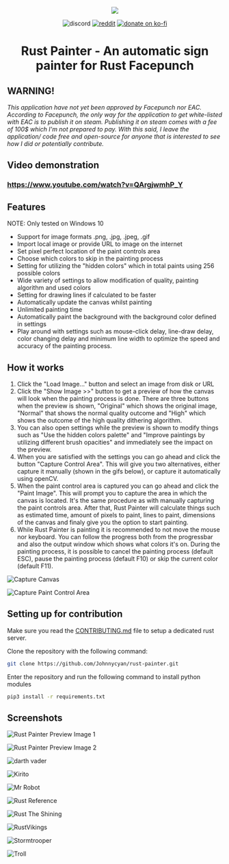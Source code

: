 <p align="center">
<img src="images/RustDaVinci-logo-2.png"></a>
</p>

<p align="center">
<a><img src="https://img.shields.io/badge/Discord-Alexemanuelol%238259-%237289DA?style=flat&logo=discord" alt="discord"/></a>
<a href="https://www.reddit.com/user/Alexemanuelol"><img src="https://img.shields.io/badge/Reddit-Alexemanuelol-FF4500?style=flat&logo=reddit" alt="reddit"/></a>
<a href="https://ko-fi.com/alexemanuelol"><img src="https://img.shields.io/badge/Donate%20a%20Coffee-alexemanuelol-yellow?style=flat&logo=buy-me-a-coffee" alt="donate on ko-fi"/></a>

<h1 align="center">Rust Painter - An automatic sign painter for Rust Facepunch</h1>
</p>

## **WARNING!**
*This application have not yet been approved by Facepunch nor EAC. According to Facepunch, the only way for the application to get white-listed with EAC is to publish it on steam. Publishing it on steam comes with a fee of 100$ which I'm not prepared to pay. With this said, I leave the application/ code free and open-source for anyone that is interested to see how I did or potentially contribute.*

## Video demonstration

### **https://www.youtube.com/watch?v=QArgjwmhP_Y**

## Features

NOTE: Only tested on Windows 10

* Support for image formats .png, .jpg, .jpeg, .gif
* Import local image or provide URL to image on the internet
* Set pixel perfect location of the paint controls area
* Choose which colors to skip in the painting process
* Setting for utilizing the "hidden colors" which in total paints using 256 possible colors
* Wide variety of settings to allow modification of quality, painting algorithm and used colors
* Setting for drawing lines if calculated to be faster
* Automatically update the canvas whilst painting
* Unlimited painting time
* Automatically paint the background with the background color defined in settings
* Play around with settings such as mouse-click delay, line-draw delay, color changing delay and minimum line width to optimize the speed and accuracy of the painting process.

## How it works

1. Click the "Load Image..." button and select an image from disk or URL
2. Click the "Show Image >>" button to get a preview of how the canvas will look when the painting process is done. There are three buttons when the preview is shown, "Original" which shows the original image, "Normal" that shows the normal quality outcome and "High" which shows the outcome of the high quality dithering algorithm.
3. You can also open settings while the preview is shown to modify things such as "Use the hidden colors palette" and "Improve paintings by utilizing different brush opacities" and immediately see the impact on the preview.
4. When you are satisfied with the settings you can go ahead and click the button "Capture Control Area". This will give you two alternatives, either capture it manually (shown in the gifs below), or capture it automatically using openCV.
5. When the paint control area is captured you can go ahead and click the "Paint Image". This will prompt you to capture the area in which the canvas is located. It's the same procedure as with manually capturing the paint controls area. After that, Rust Painter will calculate things such as estimated time, amount of pixels to paint, lines to paint, dimensions of the canvas and finaly give you the option to start painting.
6. While Rust Painter is painting it is recommended to not move the mouse nor keyboard. You can follow the progress both from the progressbar and also the output window which shows what colors it's on. During the painting process, it is possible to cancel the painting process (default ESC), pause the painting process (default F10) or skip the current color (default F11).


![Capture Canvas](rustdavinci/ui/resources/gifs/capture_canvas.gif)

![Capture Paint Control Area](rustdavinci/ui/resources/gifs/capture_ctrl_area.gif)


## Setting up for contribution
Make sure you read the [CONTRIBUTING.md](CONTRIBUTING.md) file to setup a dedicated rust server.

Clone the repository with the following command:

``` bash
git clone https://github.com/Johnnycyan/rust-painter.git
```

Enter the repository and run the following command to install python modules

``` bash
pip3 install -r requirements.txt
```

## Screenshots

![Rust Painter Preview Image 1](images/RustDaVinci-Preview-1.png)

![Rust Painter Preview Image 2](images/RustDaVinci-Preview-2.png)

![darth vader](screenshots/darthvader.jpg)

![Kirito](screenshots/Kirito.jpg)

![Mr Robot](screenshots/MrRobot.jpg)

![Rust Reference](screenshots/RustReference.jpg)

![Rust The Shining](screenshots/RustTheShining.jpg)

![RustVikings](screenshots/RustVikings.jpg)

![Stormtrooper](screenshots/Stormtrooper.jpg)

![Troll](screenshots/Troll.jpg)
